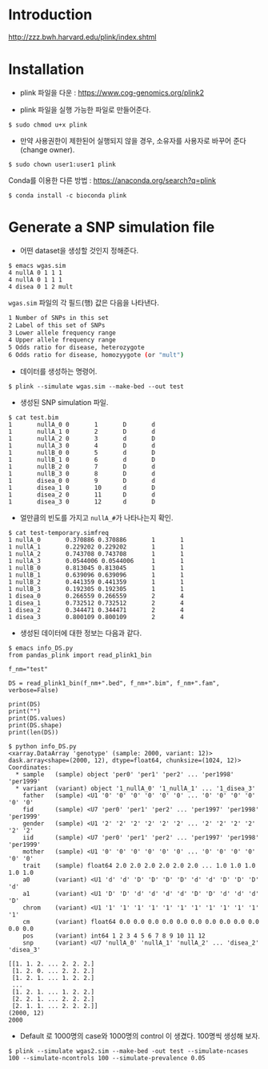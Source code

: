 # Introduction

<http://zzz.bwh.harvard.edu/plink/index.shtml>

# Installation

- plink 파일을 다운 : <a href="https://www.cog-genomics.org/plink2" target="_blank"> https://www.cog-genomics.org/plink2 </a>

- plink 파일을 실행 가능한 파일로 만들어준다.
```
$ sudo chmod u+x plink
```

- 만약 사용권한이 제한된어 실행되지 않을 경우, 소유자를 사용자로 바꾸어 준다 (change owner).
```
$ sudo chown user1:user1 plink
```

Conda를 이용한 다른 방법 : <a href="https://anaconda.org/search?q=plink" target="_blank"> https://anaconda.org/search?q=plink </a>
```
$ conda install -c bioconda plink
```

# Generate a SNP simulation file
- 어떤 dataset을 생성할 것인지 정해준다.
```
$ emacs wgas.sim
4 nullA 0 1 1 1
4 nullA 0 1 1 1
4 disea 0 1 2 mult
```
`wgas.sim` 파일의 각 필드(행) 값은 다음을 나타낸다.
```sh
1 Number of SNPs in this set
2 Label of this set of SNPs
3 Lower allele frequency range
4 Upper allele frequency range
5 Odds ratio for disease, heterozygote
6 Odds ratio for disease, homozyygote (or "mult")
```
- 데이터를 생성하는 명령어.
```
$ plink --simulate wgas.sim --make-bed --out test
```

- 생성된 SNP simulation 파일.
```
$ cat test.bim
1       nullA_0 0       1       D       d
1       nullA_1 0       2       D       d
1       nullA_2 0       3       d       D
1       nullA_3 0       4       D       d
1       nullB_0 0       5       d       D
1       nullB_1 0       6       d       D
1       nullB_2 0       7       D       d
1       nullB_3 0       8       D       d
1       disea_0 0       9       D       d
1       disea_1 0       10      d       D
1       disea_2 0       11      D       d
1       disea_3 0       12      d       D
```

- 얼만큼의 빈도를 가지고 `nullA_#`가 나타나는지 확인.
```
$ cat test-temporary.simfreq
1 nullA_0       0.370886 0.370886       1       1
1 nullA_1       0.229202 0.229202       1       1
1 nullA_2       0.743708 0.743708       1       1
1 nullA_3       0.0544006 0.0544006     1       1
1 nullB_0       0.813045 0.813045       1       1
1 nullB_1       0.639096 0.639096       1       1
1 nullB_2       0.441359 0.441359       1       1
1 nullB_3       0.192305 0.192305       1       1
1 disea_0       0.266559 0.266559       2       4
1 disea_1       0.732512 0.732512       2       4
1 disea_2       0.344471 0.344471       2       4
1 disea_3       0.800109 0.800109       2       4
```

- 생성된 데이터에 대한 정보는 다음과 같다.
```
$ emacs info_DS.py
from pandas_plink import read_plink1_bin

f_nm="test"

DS = read_plink1_bin(f_nm+".bed", f_nm+".bim", f_nm+".fam", verbose=False)

print(DS)
print("")
print(DS.values)
print(DS.shape)
print(len(DS))
```
```
$ python info_DS.py
<xarray.DataArray 'genotype' (sample: 2000, variant: 12)>
dask.array<shape=(2000, 12), dtype=float64, chunksize=(1024, 12)>
Coordinates:
  * sample   (sample) object 'per0' 'per1' 'per2' ... 'per1998' 'per1999'
  * variant  (variant) object '1_nullA_0' '1_nullA_1' ... '1_disea_3'
    father   (sample) <U1 '0' '0' '0' '0' '0' '0' ... '0' '0' '0' '0' '0' '0'
    fid      (sample) <U7 'per0' 'per1' 'per2' ... 'per1997' 'per1998' 'per1999'
    gender   (sample) <U1 '2' '2' '2' '2' '2' '2' ... '2' '2' '2' '2' '2' '2'
    iid      (sample) <U7 'per0' 'per1' 'per2' ... 'per1997' 'per1998' 'per1999'
    mother   (sample) <U1 '0' '0' '0' '0' '0' '0' ... '0' '0' '0' '0' '0' '0'
    trait    (sample) float64 2.0 2.0 2.0 2.0 2.0 2.0 ... 1.0 1.0 1.0 1.0 1.0
    a0       (variant) <U1 'd' 'd' 'D' 'D' 'D' 'D' 'd' 'd' 'D' 'D' 'D' 'd'
    a1       (variant) <U1 'D' 'D' 'd' 'd' 'd' 'd' 'D' 'D' 'd' 'd' 'd' 'D'
    chrom    (variant) <U1 '1' '1' '1' '1' '1' '1' '1' '1' '1' '1' '1' '1'
    cm       (variant) float64 0.0 0.0 0.0 0.0 0.0 0.0 0.0 0.0 0.0 0.0 0.0 0.0
    pos      (variant) int64 1 2 3 4 5 6 7 8 9 10 11 12
    snp      (variant) <U7 'nullA_0' 'nullA_1' 'nullA_2' ... 'disea_2' 'disea_3'

[[1. 1. 2. ... 2. 2. 2.]
 [1. 2. 0. ... 2. 2. 2.]
 [1. 2. 1. ... 1. 2. 2.]
 ...
 [1. 2. 1. ... 1. 2. 2.]
 [2. 2. 1. ... 2. 2. 2.]
 [2. 1. 1. ... 2. 2. 2.]]
(2000, 12)
2000
```

- Default 로 1000명의 case와 1000명의 control 이 생겼다. 100명씩 생성해 보자.
```
$ plink --simulate wgas2.sim --make-bed -out test --simulate-ncases 100 --simulate-ncontrols 100 --simulate-prevalence 0.05
```
